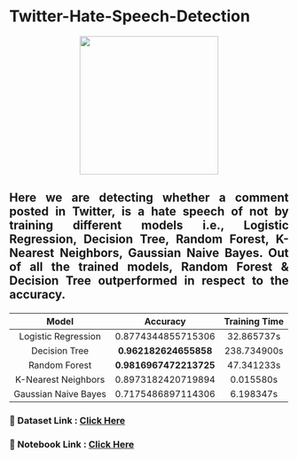 # Twitter-Hate-Speech-Detection

<p align="center"><img src="https://cliply.co/wp-content/uploads/2021/09/CLIPLY_372109260_TWITTER_LOGO_400.gif" height="250"></p>

## <p align="justify">Here we are detecting whether a comment posted in Twitter, is a hate speech of not by training different models i.e., Logistic Regression, Decision Tree, Random Forest, K-Nearest Neighbors, Gaussian Naive Bayes. Out of all the trained models, Random Forest & Decision Tree outperformed in respect to the accuracy. </p>


|         Model        |      Accuracy      | Training Time |
|:--------------------:|:------------------:|:-------------:|
|  Logistic Regression | 0.8774344855715306 |   32.865737s  |
|     Decision Tree    |  <b>0.962182624655858</b> |  238.734900s  |
|     Random Forest    | <b>0.9816967472213725</b> |   47.341233s  |
|  K-Nearest Neighbors | 0.8973182420719894 |   0.015580s   |
| Gaussian Naive Bayes | 0.7175486897114306 |   6.198347s   |

### 📌 Dataset Link : <a href="https://www.kaggle.com/code/subhajeetdas/twitter-hate-speech-detection-different-model/input">Click Here</a><br>
### 📌 Notebook Link : <a href="https://www.kaggle.com/code/subhajeetdas/twitter-hate-speech-detection-different-model/notebook">Click Here</a>
